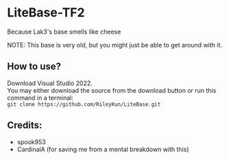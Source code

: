 # LiteBase-TF2
Because Lak3's base smells like cheese  

NOTE: This base is very old, but you might just be able to get around with it.  

## How to use?
Download Visual Studio 2022.  
You may either download the source from the download button or run this command in a terminal:  
`git clone https://github.com/RileyKun/LiteBase.git`   

## Credits:
- spook953  
- CardinalA (for saving me from a mental breakdown with this)

